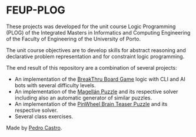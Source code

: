 # FEUP-PLOG

These projects was developed for the unit course Logic Programming (PLOG) of the Integrated Masters in Informatics and Computing Engineering of the Faculty of Engineering of the University of Porto.

The unit course objectives are to develop skills for abstract reasoning and declarative problem representation and for constraint logic programming.

The end result of this repository are a combination of several projects:

- An implementation of the [BreakThru Board Game](https://en.wikipedia.org/wiki/Breakthrough_(board_game)) logic with CLI and AI bots with several difficulty levels.
- An implementation of the [Magellán Puzzle](https://www.jaapsch.net/puzzles/magellan.htm) and its respective solver including also an automatic generator of similar puzzles.
- An implementation of the [PinWheel Brain Teaser Puzzle](http://www.creativecrafthouse.com/index.php?main_page=product_info&cPath=96&products_id=871) and its respective solver.
- Several class exercises.

Made by [Pedro Castro](https://github.com/F0lha/FEUP-PLOG).
